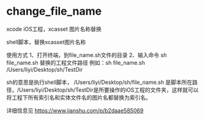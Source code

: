 # change_file_name
xcode iOS工程，xcasset 图片名称替换

shell脚本，替换xcasset图片名称

使用方式
1、打开终端，到file_name.sh文件的目录
2、输入命令
    sh file_name.sh 替换的工程文件路径
    例如：sh file_name.sh /Users/liyi/Desktop/sh/TestDir
    
sh的意思是执行shell脚本， /Users/liyi/Desktop/sh/file_name.sh 是脚本所在路径，/Users/liyi/Desktop/sh/TestDir是所要操作的iOS工程的文件夹，这样就可以将工程下所有索引名和实体文件名的图片名都替换为索引名。


详细信息见
https://www.jianshu.com/p/b2daae585069


